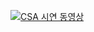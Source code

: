 [![CSA 시연 동영상](https://www.youtube.com/vi/M3rydiyZWyM)](https://www.youtube.com/watch?v=M3rydiyZWyM)
